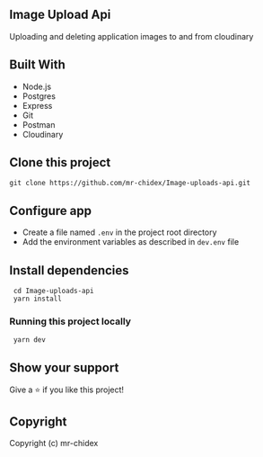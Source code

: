 ## Image Upload Api

Uploading and deleting application images to and from cloudinary

## Built With

- Node.js
- Postgres
- Express
- Git
- Postman
- Cloudinary

## Clone this project

```
git clone https://github.com/mr-chidex/Image-uploads-api.git
```

## Configure app

- Create a file named `.env` in the project root directory
- Add the environment variables as described in `dev.env` file

## Install dependencies

```
 cd Image-uploads-api
 yarn install
```

### Running this project locally

```
 yarn dev
```

## Show your support

Give a ⭐️ if you like this project!

## Copyright

Copyright (c) mr-chidex
